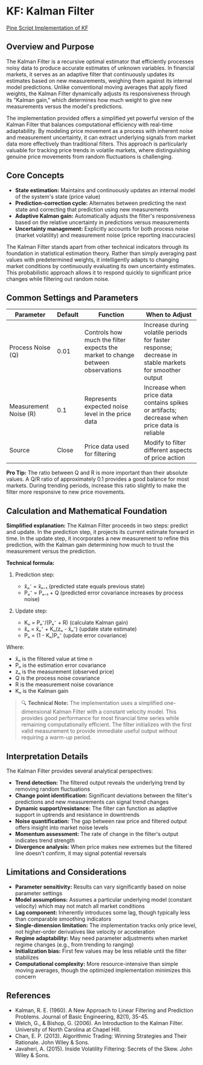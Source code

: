 # KF: Kalman Filter

[Pine Script Implementation of KF](https://github.com/mihakralj/pinescript/blob/main/indicators/filters/kf.pine)

## Overview and Purpose

The Kalman Filter is a recursive optimal estimator that efficiently processes noisy data to produce accurate estimates of unknown variables. In financial markets, it serves as an adaptive filter that continuously updates its estimates based on new measurements, weighing them against its internal model predictions. Unlike conventional moving averages that apply fixed weights, the Kalman Filter dynamically adjusts its responsiveness through its "Kalman gain," which determines how much weight to give new measurements versus the model's predictions.

The implementation provided offers a simplified yet powerful version of the Kalman Filter that balances computational efficiency with real-time adaptability. By modeling price movement as a process with inherent noise and measurement uncertainty, it can extract underlying signals from market data more effectively than traditional filters. This approach is particularly valuable for tracking price trends in volatile markets, where distinguishing genuine price movements from random fluctuations is challenging.

## Core Concepts

* **State estimation:** Maintains and continuously updates an internal model of the system's state (price value)
* **Prediction-correction cycle:** Alternates between predicting the next state and correcting that prediction using new measurements
* **Adaptive Kalman gain:** Automatically adjusts the filter's responsiveness based on the relative uncertainty in predictions versus measurements
* **Uncertainty management:** Explicitly accounts for both process noise (market volatility) and measurement noise (price reporting inaccuracies)

The Kalman Filter stands apart from other technical indicators through its foundation in statistical estimation theory. Rather than simply averaging past values with predetermined weights, it intelligently adapts to changing market conditions by continuously evaluating its own uncertainty estimates. This probabilistic approach allows it to respond quickly to significant price changes while filtering out random noise.

## Common Settings and Parameters

| Parameter | Default | Function | When to Adjust |
|-----------|---------|----------|---------------|
| Process Noise (Q) | 0.01 | Controls how much the filter expects the market to change between observations | Increase during volatile periods for faster response; decrease in stable markets for smoother output |
| Measurement Noise (R) | 0.1 | Represents expected noise level in the price data | Increase when price data contains spikes or artifacts; decrease when price data is reliable |
| Source | Close | Price data used for filtering | Modify to filter different aspects of price action |

**Pro Tip:** The ratio between Q and R is more important than their absolute values. A Q/R ratio of approximately 0.1 provides a good balance for most markets. During trending periods, increase this ratio slightly to make the filter more responsive to new price movements.

## Calculation and Mathematical Foundation

**Simplified explanation:**
The Kalman Filter proceeds in two steps: predict and update. In the prediction step, it projects its current estimate forward in time. In the update step, it incorporates a new measurement to refine this prediction, with the Kalman gain determining how much to trust the measurement versus the prediction.

**Technical formula:**

1. Prediction step:
   - x̂ₙ⁻ = x̂ₙ₋₁ (predicted state equals previous state)
   - Pₙ⁻ = Pₙ₋₁ + Q (predicted error covariance increases by process noise)

2. Update step:
   - Kₙ = Pₙ⁻/(Pₙ⁻ + R) (calculate Kalman gain)
   - x̂ₙ = x̂ₙ⁻ + Kₙ(zₙ - x̂ₙ⁻) (update state estimate)
   - Pₙ = (1 - Kₙ)Pₙ⁻ (update error covariance)

Where:
- x̂ₙ is the filtered value at time n
- Pₙ is the estimation error covariance
- zₙ is the measurement (observed price)
- Q is the process noise covariance
- R is the measurement noise covariance
- Kₙ is the Kalman gain

> 🔍 **Technical Note:** The implementation uses a simplified one-dimensional Kalman Filter with a constant velocity model. This provides good performance for most financial time series while remaining computationally efficient. The filter initializes with the first valid measurement to provide immediate useful output without requiring a warm-up period.

## Interpretation Details

The Kalman Filter provides several analytical perspectives:

* **Trend detection:** The filtered output reveals the underlying trend by removing random fluctuations
* **Change point identification:** Significant deviations between the filter's predictions and new measurements can signal trend changes
* **Dynamic support/resistance:** The filter can function as adaptive support in uptrends and resistance in downtrends
* **Noise quantification:** The gap between raw price and filtered output offers insight into market noise levels
* **Momentum assessment:** The rate of change in the filter's output indicates trend strength
* **Divergence analysis:** When price makes new extremes but the filtered line doesn't confirm, it may signal potential reversals

## Limitations and Considerations

* **Parameter sensitivity:** Results can vary significantly based on noise parameter settings
* **Model assumptions:** Assumes a particular underlying model (constant velocity) which may not match all market conditions
* **Lag component:** Inherently introduces some lag, though typically less than comparable smoothing indicators
* **Single-dimension limitation:** The implementation tracks only price level, not higher-order derivatives like velocity or acceleration
* **Regime adaptability:** May need parameter adjustments when market regime changes (e.g., from trending to ranging)
* **Initialization bias:** First few values may be less reliable until the filter stabilizes
* **Computational complexity:** More resource-intensive than simple moving averages, though the optimized implementation minimizes this concern

## References

* Kalman, R. E. (1960). A New Approach to Linear Filtering and Prediction Problems. Journal of Basic Engineering, 82(1), 35-45.
* Welch, G., & Bishop, G. (2006). An Introduction to the Kalman Filter. University of North Carolina at Chapel Hill.
* Chan, E. P. (2013). Algorithmic Trading: Winning Strategies and Their Rationale. John Wiley & Sons.
* Javaheri, A. (2015). Inside Volatility Filtering: Secrets of the Skew. John Wiley & Sons.
